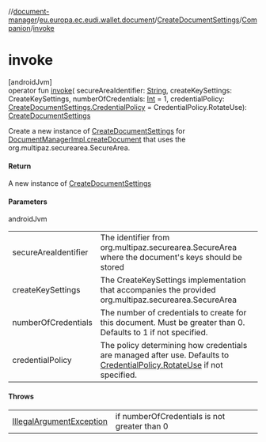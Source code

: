 //[document-manager](../../../../index.md)/[eu.europa.ec.eudi.wallet.document](../../index.md)/[CreateDocumentSettings](../index.md)/[Companion](index.md)/[invoke](invoke.md)

# invoke

[androidJvm]\
operator fun [invoke](invoke.md)(
secureAreaIdentifier: [String](https://kotlinlang.org/api/latest/jvm/stdlib/kotlin-stdlib/kotlin/-string/index.html),
createKeySettings: CreateKeySettings,
numberOfCredentials: [Int](https://kotlinlang.org/api/latest/jvm/stdlib/kotlin-stdlib/kotlin/-int/index.html) =
1, credentialPolicy: [CreateDocumentSettings.CredentialPolicy](../-credential-policy/index.md) =
CredentialPolicy.RotateUse): [CreateDocumentSettings](../index.md)

Create a new instance of [CreateDocumentSettings](../index.md) for [DocumentManagerImpl.createDocument](../../-document-manager-impl/create-document.md) that uses the org.multipaz.securearea.SecureArea.

#### Return

A new instance of [CreateDocumentSettings](../index.md)

#### Parameters

androidJvm

| | |
|---|---|
| secureAreaIdentifier | The identifier from org.multipaz.securearea.SecureArea where the document's keys should be stored |
| createKeySettings | The CreateKeySettings implementation that accompanies the provided org.multipaz.securearea.SecureArea |
| numberOfCredentials | The number of credentials to create for this document. Must be greater than 0. Defaults to 1 if not specified. |
| credentialPolicy | The policy determining how credentials are managed after use. Defaults to [CredentialPolicy.RotateUse](../-credential-policy/-rotate-use/index.md) if not specified. |

#### Throws

|                                                                                                                    |                                              |
|--------------------------------------------------------------------------------------------------------------------|----------------------------------------------|
| [IllegalArgumentException](https://developer.android.com/reference/kotlin/java/lang/IllegalArgumentException.html) | if numberOfCredentials is not greater than 0 |

